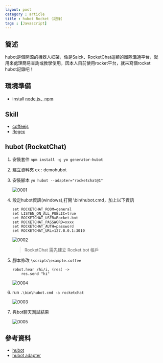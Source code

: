 ```yaml
---
layout: post
category : article
title : hubot Rocket (記錄)
tags : [Javascript]
---
```


## 簡述
hubot是個開源的機器人框架，像是Salck、RocketChat這類的團隊溝通平台，就用來處理簡易查詢或教學使用，因本人目前使用rocket平台，就來寫個rocket hubot記錄吧！

## 環境準備
- install [node.js、npm](https://nodejs.org/en/)

## Skill
- [coffeejs](http://coffeescript.org/)
- [Regex](https://zh.wikipedia.org/wiki/%E6%AD%A3%E5%88%99%E8%A1%A8%E8%BE%BE%E5%BC%8F)

## hubot (RocketChat)
1. 安裝套件 `npm install -g yo generator-hubot`
2. 建立資料夾 ex : demohubot
3. 安裝腳本 `yo hubot --adapter="rocketchat@1"`

    <img class="img-responsive" src="{{ site.url }}/assets/images/posts/20161008/0001.png" alt="0001"/>
4. 設定hubot資訊(windows),打開 \bin\hubot.cmd，加上以下資訊

    ```
    set ROCKETCHAT_ROOM=general
    set LISTEN_ON_ALL_PUBLIC=true
    set ROCKETCHAT_USER=Rocket.bot
    set ROCKETCHAT_PASSWORD=xxxx
    set ROCKETCHAT_AUTH=password
    set ROCKETCHAT_URL=127.0.0.1:3010 
    ```
    <img class="img-responsive" src="{{ site.url }}/assets/images/posts/20161008/0002.png" alt="0002"/>

    > RocketChat 需先建立 Rocket.bot 帳戶    
5. 腳本修改 `\scripts\example.coffee`

    ```
    robot.hear /hi/i, (res) ->
        res.send "hi"
    ```
    <img class="img-responsive" src="{{ site.url }}/assets/images/posts/20161008/0004.png" alt="0004"/>
6. run `.\bin\hubot.cmd -a rocketchat`

    <img class="img-responsive" src="{{ site.url }}/assets/images/posts/20161008/0003.png" alt="0003"/>
7. 與bot聊天測試結果
 
    <img class="img-responsive" src="{{ site.url }}/assets/images/posts/20161008/0005.png" alt="0005"/>

## 參考資料
- [hubot](https://hubot.github.com/docs/)
- [hubot adapter](https://hubot.github.com/docs/adapters/)